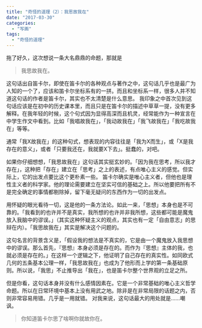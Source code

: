 ```yaml
---
title: "奇怪的道理（2）：我思故我在"
date: "2017-03-30"
categories: 
  - "写画"
tags: 
  - "奇怪的道理"
---
```


拖了好久，这次想说一条大名鼎鼎的命题，那就是

> 我思故我在。

这句话出自笛卡尔，即使在笛卡尔的各种观点与著作之中，这句话几乎也是最广为人知的一个了，应该和笛卡尔坐标系有的一拼。而且和坐标系一样，很多人并不知道这句话的作者是笛卡尔，其实也不太清楚是什么意思。 我印象之中首次见到这句话应该是在初中的历史课本里，而且只是在笛卡尔的描述中草草一提，没有更多解释。在我年轻的时候，这个句式因为显得高深而且机灵，经常能作为一种宣言在中学生作文中看到。比如「我唱故我在」，「我动故我在」「我飞故我在」「我吃故我在」等等。

通常「我X故我在」的这种句式，想表现的内容往往是「我为X而生」，或「X是我存在的意义」，或者「只要我还在，我就要X下去」。挺蠢的，对吧。

如果你仔细想想，「我思故我在」这句话其实挺玄妙的。「因为我在思考，所以我才存在」，这种把「存在」建立在「思考」之上的表述，有点唯心主义的感觉。但实际上，它的出发点要比这个更朴素一些。 笛卡尔确实是唯心主义者，但他也是理性主义者的科学家。他的理论需要建立在坚实可信的基础之上。所以他要把所有不是完全确定的事情都剔除掉，留下毫无疑问的东西作为一切的出发点。

用怀疑的眼光看待一切，这是他的一条方法论。如此一来，「思想」本身也是不可靠的。「我看到的也许并不是真实，我所想的也许并非我所想，这些都可能是魔鬼放入我脑中的谬误。」（其实这种怀疑主义的观点，其实也有一定「自由意志」的思辩在内）。「我思故我在」其实是解决这个问题的。

这句名言的背景含义是，「假设我的想法是不真实的，它是由一个魔鬼放入我思想中的谬误。那么首先，『思想』本身必须是存在的。而作为『思想』主体的我，也就必须是存在的。」在这样一个逻辑之下，他证明了自己存在的真实性。如同欧式几何的五条基本公理一样，「我思故我在」也成为了他形而上学的第一条基础原则。所以说，「我思」不止推导出「我在」，也是笛卡尔整个世界观的立足之所。

但是你看，这句话本身并没有什么感情因素在。它是一个非常基础的唯心主义哲学命题。所以在日常环境中基本上没有用武之地。除非是在非常局限的话题之内，否则非常容易用错。几乎是一用就错。 对我来说，这句话最大的用处就是……嘲讽。

> 你知道笛卡尔思了啥啊你就故你在。

